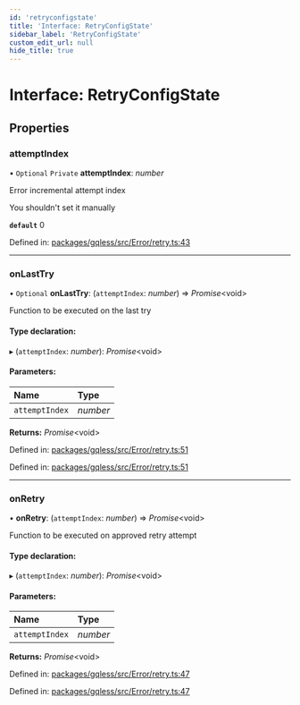 ```yaml
---
id: 'retryconfigstate'
title: 'Interface: RetryConfigState'
sidebar_label: 'RetryConfigState'
custom_edit_url: null
hide_title: true
---
```


# Interface: RetryConfigState

## Properties

### attemptIndex

• `Optional` `Private` **attemptIndex**: _number_

Error incremental attempt index

You shouldn't set it manually

**`default`** 0

Defined in: [packages/gqless/src/Error/retry.ts:43](https://github.com/gqless/gqless/blob/41c894a/packages/gqless/src/Error/retry.ts#L43)

---

### onLastTry

• `Optional` **onLastTry**: (`attemptIndex`: _number_) => _Promise_<void\>

Function to be executed on the last try

#### Type declaration:

▸ (`attemptIndex`: _number_): _Promise_<void\>

#### Parameters:

| Name           | Type     |
| :------------- | :------- |
| `attemptIndex` | _number_ |

**Returns:** _Promise_<void\>

Defined in: [packages/gqless/src/Error/retry.ts:51](https://github.com/gqless/gqless/blob/41c894a/packages/gqless/src/Error/retry.ts#L51)

Defined in: [packages/gqless/src/Error/retry.ts:51](https://github.com/gqless/gqless/blob/41c894a/packages/gqless/src/Error/retry.ts#L51)

---

### onRetry

• **onRetry**: (`attemptIndex`: _number_) => _Promise_<void\>

Function to be executed on approved retry attempt

#### Type declaration:

▸ (`attemptIndex`: _number_): _Promise_<void\>

#### Parameters:

| Name           | Type     |
| :------------- | :------- |
| `attemptIndex` | _number_ |

**Returns:** _Promise_<void\>

Defined in: [packages/gqless/src/Error/retry.ts:47](https://github.com/gqless/gqless/blob/41c894a/packages/gqless/src/Error/retry.ts#L47)

Defined in: [packages/gqless/src/Error/retry.ts:47](https://github.com/gqless/gqless/blob/41c894a/packages/gqless/src/Error/retry.ts#L47)
